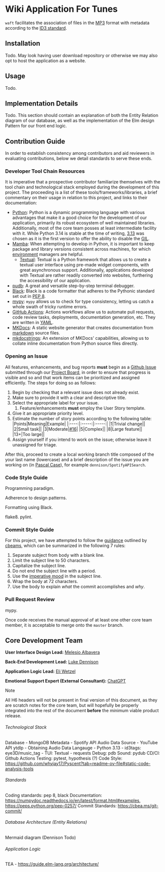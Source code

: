 # Wiki Application For Tunes

[comment]: # (Todo. Add badges, particularlly build status, docs coverage and test coverage.)

`waft` facilitates the association of files in the [MP3](https://ossrs.io/lts/zh-cn/assets/files/ISO_IEC_13818-3-MP3-1997-8bbd47f7cd4e0325f23b9473f6932fa1.pdf) format with metadata according to the [ID3 standard](https://id3.org/id3v2.3.0).
## Installation
Todo. May look having user download repository or otherwise we may also opt to host the application as a website.
## Usage
Todo.
## Implementation Details
Todo. This section should contain an explanation of both the Entity Relation diagram of our database, as well as the implementation of the Elm design Pattern for our front end logic.
## Contribution Guide
In order to establish consistency among contributors and aid reviewers in evaluating contributions, below we detail standards to serve these ends.
### Developer Tool Chain Resources
It is imperative that a prospective contributor familiarize themselves with the tool chain and technological stack employed
during the development of this project. The proceeding is a list of these tools/frameworks/libraries, a brief commentary on
their usage in relation to this project, and links to their documentation:
- [Python](https://docs.python.org/3.13/): Python is a dynamic programming language with various advantages that make it a good choice for the development of our application, primarily its robust ecosystem of well maintained libraries. Additionally, most of the core team posses at least intermediate facility with it. While Python 3.14 is stable at the time of writing, [3.13](https://docs.python.org/3/whatsnew/3.13.html) was chosen as it is the first version to offer the ability to disable the [GIL](https://wiki.python.org/moin/GlobalInterpreterLock).
- [Mamba](https://mamba.readthedocs.io/en/latest/index.html): When attempting to develop in Python, it is important to keep package and library versions consistent across machines, for which [environment](https://docs.python.org/3/library/venv.html) managers are helpful.
    - [Textual](https://textual.textualize.io/): Textual is a Python framework that allows us to create a textual user interface using pre-made widget components, with great asynchronous support. Additionally, applications developed with Textual are rather readily converted into websites, furthering the accessibility of our application.
- [pudb](https://documen.tician.de/pudb/): A great and versatile step-by-step terminal debugger.
- [Black](https://black.readthedocs.io/en/stable/): Black is a code formatter that adheres to the Pythonic standard set out in [PEP 8](https://peps.python.org/pep-0008/).
- [mypy](https://mypy-lang.org/): `mypy` allows us to check for type consistency, letting us catch a whole swath of tricky runtime errors.
- [GitHub Actions](https://docs.github.com/en/actions): Actions workflows allow us to automate pull requests, code review tasks, deployments, documentation generation, etc. They are written in [YAML](https://yaml.org/).
- [MKDocs](https://www.mkdocs.org/): A static website generator that creates documentation from [markdown](https://www.markdownguide.org/) source files.
- [mkdocstrings](https://mkdocstrings.github.io/): An extension of MKDocs' capabilities, allowing us to collate inline documentation from Python source files directly.
### Opening an Issue
All features, enhancements, and bug reports **must** begin as a [Github Issue](https://docs.github.com/en/issues) submitted through our [Project Board](https://docs.github.com/en/issues/planning-and-tracking-with-projects/learning-about-projects/about-projects), in order to ensure that progress is visible and so and that work items can be prioritized and assigned efficiently. The steps for doing so as follows:
1. Begin by checking that a relevant issue does not already exist.
1. Make sure to provide it with a clear and descriptive title.
1. Select the appropriate label for your issue.
    1. Feature/enhancements **must** employ the User Story template.
1. Give it an appropriate priority level.
1. Estimate the number of story points according to the following table:
    |Points|Meaning|Example|
    |:----:|:-----:|:-----:|
    |1|Trivial change||
    |2|Small task||
    |3|Moderate|[#16](https://github.com/users/me11203sci/projects/3/views/1?pane=issue&itemId=134641535&issue=me11203sci%7Cwiki-application-for-tunes%7C16)|
    |5|Complex||
    |8|Large feature||
    |13+|Too large||
1. Assign yourself if you intend to work on the issue; otherwise leave it unassigned for triage.

After this, proceed to create a local working branch title composed of the your last name (lowercase) and a brief description of the issue you are working on (in [Pascal Case](https://wiki.c2.com/?PascalCase)), for example `dennison/SpotifyAPISearch`.
### Code Style Guide
Programming paradigm.

Adherence to design patterns.

Formatting using Black.

flake8. pylint.
### Commit Style Guide
For this project, we have attempted to follow the [guidance](https://cbea.ms/git-commit/) outlined by [cbeams](https://cbea.ms/author/cbeams/), which can be summarized in the following 7 rules:
1. Separate subject from body with a blank line.
2. Limit the subject line to 50 characters.
3. Capitalize the subject line.
4. Do not end the subject line with a period.
5. Use the [imperative mood](https://en.wikipedia.org/wiki/Imperative_mood) in the subject line.
6. Wrap the body at 72 characters.
7. Use the body to explain *what* the commit accomplishes and *why*.
### Pull Request Review
mypy.

Once code receives the manual approval of at least one other core team member, it is acceptable to merge onto the `master` branch.
## Core Development Team
**User Interface Design Lead:** [Melesio Albavera](https://github.com/me11203sci/)

**Back-End Development Lead:** [Luke Dennison](https://github.com/LukeDennison/)

**Application Logic Lead:** [Eli Wetzel](https://github.com/ejw255/)

**Emotional Support Expert (External Consultant):** [ChatGPT](https://chatgpt.com/)

> [!NOTE]
> All H6 headers will not be present in final version of this document, as they are scratch notes for the core team, but will hopefully be properly integrated into the rest of the document **before** the minimum viable product release.

###### Technological Stack
Database - MongoDB
Metadata - Spotify API
Audio Data Source - YouTube API
ytdlp - Obtaining Audio Data
Langauge - Python 3.13
    - id3tags: eye3D/music_tag
    - TUI: Textual
    - requests
Debug: pdb
Sound: pydub
CD/CI: Github Actions
Testing: pytest, hypothesis (?)
Code Style: https://github.com/whyjay17/Pyscent?tab=readme-ov-file#static-code-analysis-tools

###### Standards
Coding standards: pep 8, black
Documentation: https://numpydoc.readthedocs.io/en/latest/format.html#examples, https://peps.python.org/pep-0257/
Commit Standards: https://cbea.ms/git-commit/

###### Database Architecture (Entity Relations)
Mermaid diagram (Dennison Todo)

###### Application Logic
TEA - https://guide.elm-lang.org/architecture/
